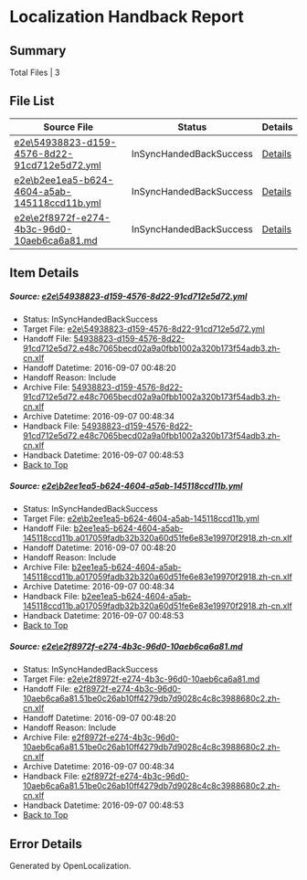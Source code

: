 # <a name='report-top'></a> Localization Handback Report

## Summary
 Total Files | 3

## File List
 Source File | Status | Details 
 ----------- | ------ | ------- 
 [e2e\54938823-d159-4576-8d22-91cd712e5d72.yml](https://github.com/OpenLocalizationTestOrg/ol-test0/blob/93d1f96e013550229792a7e4e52576c9715582bc/e2e/54938823-d159-4576-8d22-91cd712e5d72.yml) | InSyncHandedBackSuccess | [Details](#436a17b0aa8f3a4a4c0a7ce5e562aed28ad31a793)
 [e2e\b2ee1ea5-b624-4604-a5ab-145118ccd11b.yml](https://github.com/OpenLocalizationTestOrg/ol-test0/blob/93d1f96e013550229792a7e4e52576c9715582bc/e2e/b2ee1ea5-b624-4604-a5ab-145118ccd11b.yml) | InSyncHandedBackSuccess | [Details](#8260f4a651085b57096400842a794bd6cc0a26a75)
 [e2e\e2f8972f-e274-4b3c-96d0-10aeb6ca6a81.md](https://github.com/OpenLocalizationTestOrg/ol-test0/blob/93d1f96e013550229792a7e4e52576c9715582bc/e2e/e2f8972f-e274-4b3c-96d0-10aeb6ca6a81.md) | InSyncHandedBackSuccess | [Details](#1b70dd389739e6d2cced127a20ead71f4a11b3246)

## Item Details
##### <a name='436a17b0aa8f3a4a4c0a7ce5e562aed28ad31a793'></a> Source: [e2e\54938823-d159-4576-8d22-91cd712e5d72.yml](https://github.com/OpenLocalizationTestOrg/ol-test0/blob/93d1f96e013550229792a7e4e52576c9715582bc/e2e/54938823-d159-4576-8d22-91cd712e5d72.yml)
* Status: InSyncHandedBackSuccess
* Target File: [e2e\54938823-d159-4576-8d22-91cd712e5d72.yml](https://github.com/OpenLocalizationTestOrg/ol-test0-zhcn/blob/dab3304460a11c7b9e6a36fa5afd77291ce1699e/e2e/54938823-d159-4576-8d22-91cd712e5d72.yml)
* Handoff File: [54938823-d159-4576-8d22-91cd712e5d72.e48c7065becd02a9a0fbb1002a320b173f54adb3.zh-cn.xlf](https://github.com/OpenLocalizationTestOrg/ol-test0-handoff/blob/d913981ecb850420ba8cb560ac8a1b606c02c32f/ol-handoff/OpenLocalizationTestOrg/ol-test0-zhcn/ci/ht/54938823-d159-4576-8d22-91cd712e5d72.e48c7065becd02a9a0fbb1002a320b173f54adb3.zh-cn.xlf)
* Handoff Datetime: 2016-09-07 00:48:20
* Handoff Reason: Include
* Archive File: [54938823-d159-4576-8d22-91cd712e5d72.e48c7065becd02a9a0fbb1002a320b173f54adb3.zh-cn.xlf](https://github.com/OpenLocalizationTestOrg/ol-test0-handoff/blob/874a21b03df651a9c919a251ab17210666b3ec74/ol-archive/OpenLocalizationTestOrg/ol-test0-zhcn/ci/ht/54938823-d159-4576-8d22-91cd712e5d72.e48c7065becd02a9a0fbb1002a320b173f54adb3.zh-cn.xlf)
* Archive Datetime: 2016-09-07 00:48:34
* Handback File: [54938823-d159-4576-8d22-91cd712e5d72.e48c7065becd02a9a0fbb1002a320b173f54adb3.zh-cn.xlf](https://github.com/OpenLocalizationTestOrg/ol-test0-handback/blob/c8f64438ca46bc11846112abbe58cc336863dc6b/ol-handback/OpenLocalizationTestOrg/ol-test0-zhcn/ci/ht/54938823-d159-4576-8d22-91cd712e5d72.e48c7065becd02a9a0fbb1002a320b173f54adb3.zh-cn.xlf)
* Handback Datetime: 2016-09-07 00:48:53
* [Back to Top](#report-top)

##### <a name='8260f4a651085b57096400842a794bd6cc0a26a75'></a> Source: [e2e\b2ee1ea5-b624-4604-a5ab-145118ccd11b.yml](https://github.com/OpenLocalizationTestOrg/ol-test0/blob/93d1f96e013550229792a7e4e52576c9715582bc/e2e/b2ee1ea5-b624-4604-a5ab-145118ccd11b.yml)
* Status: InSyncHandedBackSuccess
* Target File: [e2e\b2ee1ea5-b624-4604-a5ab-145118ccd11b.yml](https://github.com/OpenLocalizationTestOrg/ol-test0-zhcn/blob/dab3304460a11c7b9e6a36fa5afd77291ce1699e/e2e/b2ee1ea5-b624-4604-a5ab-145118ccd11b.yml)
* Handoff File: [b2ee1ea5-b624-4604-a5ab-145118ccd11b.a017059fadb32b320a60d51fe6e83e19970f2918.zh-cn.xlf](https://github.com/OpenLocalizationTestOrg/ol-test0-handoff/blob/d913981ecb850420ba8cb560ac8a1b606c02c32f/ol-handoff/OpenLocalizationTestOrg/ol-test0-zhcn/ci/ht/b2ee1ea5-b624-4604-a5ab-145118ccd11b.a017059fadb32b320a60d51fe6e83e19970f2918.zh-cn.xlf)
* Handoff Datetime: 2016-09-07 00:48:20
* Handoff Reason: Include
* Archive File: [b2ee1ea5-b624-4604-a5ab-145118ccd11b.a017059fadb32b320a60d51fe6e83e19970f2918.zh-cn.xlf](https://github.com/OpenLocalizationTestOrg/ol-test0-handoff/blob/874a21b03df651a9c919a251ab17210666b3ec74/ol-archive/OpenLocalizationTestOrg/ol-test0-zhcn/ci/ht/b2ee1ea5-b624-4604-a5ab-145118ccd11b.a017059fadb32b320a60d51fe6e83e19970f2918.zh-cn.xlf)
* Archive Datetime: 2016-09-07 00:48:34
* Handback File: [b2ee1ea5-b624-4604-a5ab-145118ccd11b.a017059fadb32b320a60d51fe6e83e19970f2918.zh-cn.xlf](https://github.com/OpenLocalizationTestOrg/ol-test0-handback/blob/c8f64438ca46bc11846112abbe58cc336863dc6b/ol-handback/OpenLocalizationTestOrg/ol-test0-zhcn/ci/ht/b2ee1ea5-b624-4604-a5ab-145118ccd11b.a017059fadb32b320a60d51fe6e83e19970f2918.zh-cn.xlf)
* Handback Datetime: 2016-09-07 00:48:53
* [Back to Top](#report-top)

##### <a name='1b70dd389739e6d2cced127a20ead71f4a11b3246'></a> Source: [e2e\e2f8972f-e274-4b3c-96d0-10aeb6ca6a81.md](https://github.com/OpenLocalizationTestOrg/ol-test0/blob/93d1f96e013550229792a7e4e52576c9715582bc/e2e/e2f8972f-e274-4b3c-96d0-10aeb6ca6a81.md)
* Status: InSyncHandedBackSuccess
* Target File: [e2e\e2f8972f-e274-4b3c-96d0-10aeb6ca6a81.md](https://github.com/OpenLocalizationTestOrg/ol-test0-zhcn/blob/dab3304460a11c7b9e6a36fa5afd77291ce1699e/e2e/e2f8972f-e274-4b3c-96d0-10aeb6ca6a81.md)
* Handoff File: [e2f8972f-e274-4b3c-96d0-10aeb6ca6a81.51be0c26ab10ff4279db7d9028c4c8c3988680c2.zh-cn.xlf](https://github.com/OpenLocalizationTestOrg/ol-test0-handoff/blob/d913981ecb850420ba8cb560ac8a1b606c02c32f/ol-handoff/OpenLocalizationTestOrg/ol-test0-zhcn/ci/ht/e2f8972f-e274-4b3c-96d0-10aeb6ca6a81.51be0c26ab10ff4279db7d9028c4c8c3988680c2.zh-cn.xlf)
* Handoff Datetime: 2016-09-07 00:48:20
* Handoff Reason: Include
* Archive File: [e2f8972f-e274-4b3c-96d0-10aeb6ca6a81.51be0c26ab10ff4279db7d9028c4c8c3988680c2.zh-cn.xlf](https://github.com/OpenLocalizationTestOrg/ol-test0-handoff/blob/874a21b03df651a9c919a251ab17210666b3ec74/ol-archive/OpenLocalizationTestOrg/ol-test0-zhcn/ci/ht/e2f8972f-e274-4b3c-96d0-10aeb6ca6a81.51be0c26ab10ff4279db7d9028c4c8c3988680c2.zh-cn.xlf)
* Archive Datetime: 2016-09-07 00:48:34
* Handback File: [e2f8972f-e274-4b3c-96d0-10aeb6ca6a81.51be0c26ab10ff4279db7d9028c4c8c3988680c2.zh-cn.xlf](https://github.com/OpenLocalizationTestOrg/ol-test0-handback/blob/c8f64438ca46bc11846112abbe58cc336863dc6b/ol-handback/OpenLocalizationTestOrg/ol-test0-zhcn/ci/ht/e2f8972f-e274-4b3c-96d0-10aeb6ca6a81.51be0c26ab10ff4279db7d9028c4c8c3988680c2.zh-cn.xlf)
* Handback Datetime: 2016-09-07 00:48:53
* [Back to Top](#report-top)


## Error Details

Generated by OpenLocalization.
